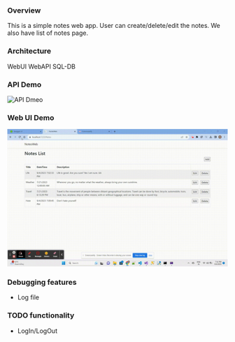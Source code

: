 ### Overview

This is a simple notes web app. User can create/delete/edit the notes. We also have list of notes page.

### Architecture
WebUI
WebAPI
SQL-DB

### API Demo
![API Dmeo](https://raw.githubusercontent.com/NandhniV25/.NetWebAPI/main/NoteBook/Overview/Notes_API_Demo.gif)

### Web UI Demo
![WEB UI Dmeo](https://raw.githubusercontent.com/NandhniV25/.NetWebAPI/main/NoteBook/Overview/Notes_WEB_Demo.gif)

### Debugging features
* Log file

### TODO functionality
* LogIn/LogOut
